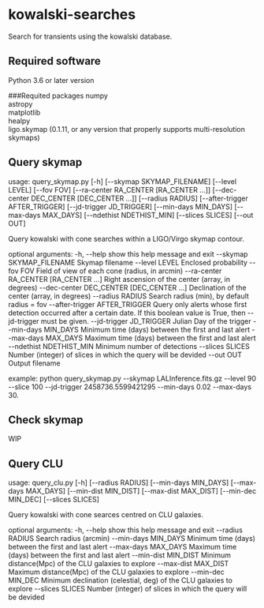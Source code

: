# kowalski-searches
Search for transients using the kowalski database.


## Required software
Python 3.6 or later version

###Requited packages
numpy <br>
astropy <br>
matplotlib <br>
healpy <br>
ligo.skymap (0.1.11, or any version that properly supports multi-resolution skymaps)

## Query skymap 

usage: query_skymap.py [-h] [--skymap SKYMAP_FILENAME] [--level LEVEL]
                       [--fov FOV] [--ra-center RA_CENTER [RA_CENTER ...]]
                       [--dec-center DEC_CENTER [DEC_CENTER ...]]
                       [--radius RADIUS] [--after-trigger AFTER_TRIGGER]
                       [--jd-trigger JD_TRIGGER] [--min-days MIN_DAYS]
                       [--max-days MAX_DAYS] [--ndethist NDETHIST_MIN]
                       [--slices SLICES] [--out OUT]

Query kowalski with cone searches within a LIGO/Virgo skymap contour.

optional arguments:
  -h, --help            show this help message and exit
  --skymap SKYMAP_FILENAME
                        Skymap filename
  --level LEVEL         Enclosed probability
  --fov FOV             Field of view of each cone (radius, in arcmin)
  --ra-center RA_CENTER [RA_CENTER ...]
                        Right ascension of the center (array, in degrees)
  --dec-center DEC_CENTER [DEC_CENTER ...]
                        Declination of the center (array, in degrees)
  --radius RADIUS       Search radius (min), by default radius = fov
  --after-trigger AFTER_TRIGGER
                        Query only alerts whose first detection occurred after
                        a certain date. If this boolean value is True, then
                        --jd-trigger must be given.
  --jd-trigger JD_TRIGGER
                        Julian Day of the trigger
  --min-days MIN_DAYS   Minimum time (days) between the first and last alert
  --max-days MAX_DAYS   Maximum time (days) between the first and last alert
  --ndethist NDETHIST_MIN
                        Minimum number of detections
  --slices SLICES       Number (integer) of slices in which the query will be
                        devided
  --out OUT             Output filename

example: python query_skymap.py --skymap LALInference.fits.gz --level 90 --slice 100 --jd-trigger 2458736.5599421295 --min-days 0.02 --max-days 30.


## Check skymap
WIP

## Query CLU
usage: query_clu.py [-h] [--radius RADIUS] [--min-days MIN_DAYS]
                    [--max-days MAX_DAYS] [--min-dist MIN_DIST]
                    [--max-dist MAX_DIST] [--min-dec MIN_DEC]
                    [--slices SLICES]

Query kowalski with cone searces centred on CLU galaxies.

optional arguments:
  -h, --help           show this help message and exit
  --radius RADIUS      Search radius (arcmin)
  --min-days MIN_DAYS  Minimum time (days) between the first and last alert
  --max-days MAX_DAYS  Maximum time (days) between the first and last alert
  --min-dist MIN_DIST  Minimum distance(Mpc) of the CLU galaxies to explore
  --max-dist MAX_DIST  Maximum distance(Mpc) of the CLU galaxies to explore
  --min-dec MIN_DEC    Minimum declination (celestial, deg) of the CLU
                       galaxies to explore
  --slices SLICES      Number (integer) of slices in which the query will be
                       devided


